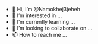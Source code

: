 - 👋 Hi, I’m @Namokhej3jeheh
- 👀 I’m interested in ...
- 🌱 I’m currently learning ...
- 💞️ I’m looking to collaborate on ...
- 📫 How to reach me ...

<!---
Namokhej3jeheh/Namokhej3jeheh is a ✨ special ✨ repository because its `README.md` (this file) appears on your GitHub profile.
You can click the Preview link to take a look at your changes.
--->
